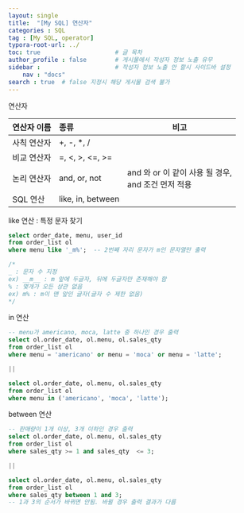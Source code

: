 ```yaml
---
layout: single
title:  "[My SQL] 연산자"
categories : SQL
tag : [My SQL, operator]
typora-root-url: ../
toc: true                     # 글 목차
author_profile : false        # 게시물에서 작성자 정보 노출 유무
sidebar :                     # 작성자 정보 노출 안 할시 사이드바 설정
    nav : "docs"
search : true  # false 지정시 해당 게시물 검색 불가
---
```






연산자

| 연산자 이름 | 종류              | 비고                                                     |
| :---------- | :---------------- | -------------------------------------------------------- |
| 사칙 연산자 | +, -, *, /        |                                                          |
| 비교 연산자 | =, <, >, <=, >=   |                                                          |
| 논리 연산자 | and, or, not      | and 와 or 이 같이 사용 될 경우, <br />and 조건 먼저 적용 |
| SQL 연산    | like, in, between |                                                          |

like  연산 : 특정 문자 찾기

```sql
select order_date, menu, user_id
from order_list ol 
where menu like '_m%';  -- 2번째 자리 문자가 m인 문자열만 출력

/*
_ : 문자 수 지정 
ex) __m__ : m 앞에 두글자, 뒤에 두글자만 존재해야 함
% : 몇개가 오든 상관 없음 
ex) m% : m이 맨 앞인 글자(글자 수 제한 없음)
*/
```



in 연산 

```sql
-- menu가 americano, moca, latte 중 하나인 경우 출력
select ol.order_date, ol.menu, ol.sales_qty
from order_list ol
where menu = 'americano' or menu = 'moca' or menu = 'latte';

||

select ol.order_date, ol.menu, ol.sales_qty
from order_list ol
where menu in ('americano', 'moca', 'latte');
```



between 연산

```sql
-- 판매량이 1개 이상, 3개 이하인 경우 출력
select ol.order_date, ol.menu, ol.sales_qty
from order_list ol
where sales_qty >= 1 and sales_qty  <= 3;

||

select ol.order_date, ol.menu, ol.sales_qty
from order_list ol
where sales_qty between 1 and 3;
-- 1과 3의 순서가 바뀌면 안됨. 바뀔 경우 출력 결과가 다름
```

